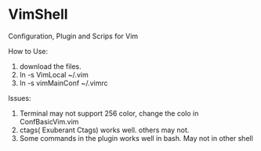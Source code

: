 VimShell
========

Configuration, Plugin and Scrips for Vim

How to Use:
  1. download the files.
  2. ln -s VimLocal ~/.vim 
  3. ln -s vimMainConf ~/.vimrc 

Issues:
  1. Terminal may not support 256 color, change the colo <sheme> in ConfBasicVim.vim
  2. ctags( Exuberant Ctags) works well. others may not.
  3. Some commands in the plugin works well in bash. May not in other shell
